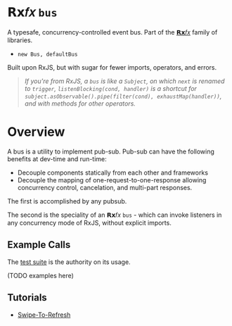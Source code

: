 # 𝗥𝘅𝑓𝑥 `bus`

A typesafe, concurrency-controlled event bus. Part of the [𝗥𝘅𝑓𝑥](https://github.com/deanrad/rxfx) family of libraries.

- `new Bus, defaultBus`

Built upon RxJS, but with sugar for fewer imports, operators, and errors.

> _If you're from RxJS, a `bus` is like a `Subject`, on which `next` is renamed to `trigger`, `listenBlocking(cond, handler)` is a shortcut for `subject.asObservable().pipe(filter(cond), exhaustMap(handler))`, and with methods for other operators._

# Overview

A bus is a utility to implement pub-sub. Pub-sub can have the following benefits at dev-time and run-time:

- Decouple components statically from each other and frameworks
- Decouple the mapping of one-request-to-one-response allowing concurrency control, cancelation, and multi-part responses.

The first is accomplished by any pubsub. 

The second is the speciality of an 𝗥𝘅𝑓𝑥 `bus` - which can invoke listeners in any concurrency mode of RxJS, without explicit imports.

## Example Calls

The [test suite](https://github.com/deanrad/rxfx/blob/main/bus/test/bus.spec.ts) is the authority on its usage.


(TODO examples here)

## Tutorials

- [Swipe-To-Refresh](https://github.com/deanrad/rxfx-example-swipe-to-refresh-blitz/blob/main/README.md)
